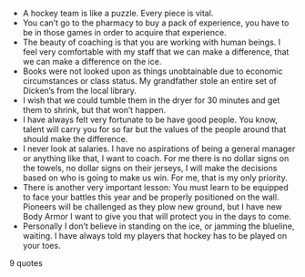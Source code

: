  - A hockey team is like a puzzle. Every piece is vital.
 - You can’t go to the pharmacy to buy a pack of experience, you have to be in those games in order to acquire that experience.
 - The beauty of coaching is that you are working with human beings. I feel very comfortable with my staff that we can make a difference, that we can make a difference on the ice.
 - Books were not looked upon as things unobtainable due to economic circumstances or class status. My grandfather stole an entire set of Dicken’s from the local library.
 - I wish that we could tumble them in the dryer for 30 minutes and get them to shrink, but that won’t happen.
 - I have always felt very fortunate to be have good people. You know, talent will carry you for so far but the values of the people around that should make the difference.
 - I never look at salaries. I have no aspirations of being a general manager or anything like that, I want to coach. For me there is no dollar signs on the towels, no dollar signs on their jerseys, I will make the decisions based on who is going to make us win. For me, that is my only priority.
 - There is another very important lesson: You must learn to be equipped to face your battles this year and be properly positioned on the wall. Pioneers will be challenged as they plow new ground, but I have new Body Armor I want to give you that will protect you in the days to come.
 - Personally I don’t believe in standing on the ice, or jamming the blueline, waiting. I have always told my players that hockey has to be played on your toes.

9 quotes